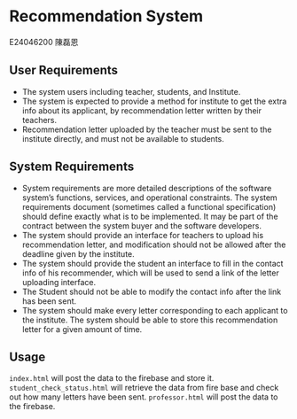 # Recommendation System
E24046200 陳磊恩
## User Requirements
* The system users including teacher, students, and Institute.
* The system is expected to provide a method for institute to get the extra info about its applicant, by recommendation letter written by their teachers. 
* Recommendation letter uploaded by the teacher must be sent to the institute directly, and must not be available to students.

## System Requirements
* System requirements are more detailed descriptions of the software system’s functions, services, and operational constraints. The system requirements document (sometimes called a functional specification) should define exactly what is to be implemented. It may be part of the contract between the system buyer and the software developers.
* The system should provide an interface for teachers to upload his recommendation letter, and modification should not be allowed after the deadline given by the institute. 
* The system should provide the student an interface to fill in the contact info of his recommender, which will be used to send a link of the letter uploading interface.
* The Student should not be able to modify the contact info after the link has been sent.
* The system should make every letter corresponding to each applicant to the institute. The system should be able to store this recommendation letter for a given amount of time.

## Usage
`index.html` will post the data to the firebase and store it. `student_check_status.html` will retrieve the data from fire base and check out how many letters have been sent. `professor.html` will post the data to the firebase.
